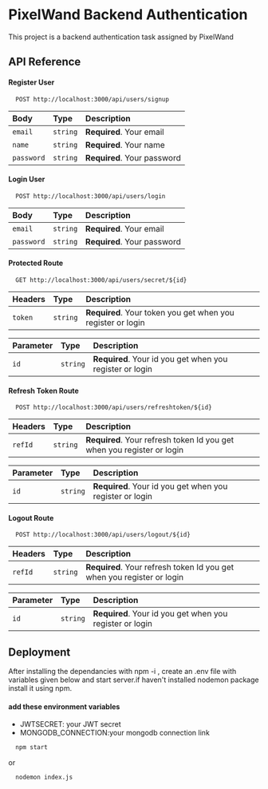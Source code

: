
# PixelWand Backend Authentication

This project is a backend authentication task assigned by PixelWand


## API Reference

#### Register User

```http
  POST http://localhost:3000/api/users/signup
```

| Body | Type     | Description                |
| :-------- | :------- | :------------------------- |
| `email` | `string` | **Required**. Your email |
| `name` | `string` | **Required**. Your name |
| `password` | `string` | **Required**. Your password |


#### Login User

```http
  POST http://localhost:3000/api/users/login
```

| Body | Type     | Description                |
| :-------- | :------- | :------------------------- |
| `email` | `string` | **Required**. Your email |
| `password` | `string` | **Required**. Your password |

#### Protected Route 

```http
  GET http://localhost:3000/api/users/secret/${id}
```

| Headers | Type     | Description                |
| :-------- | :------- | :------------------------- |
| `token` | `string` | **Required**. Your token you get when you register or login |

| Parameter | Type     | Description                |
| :-------- | :------- | :------------------------- |
| `id` | `string` | **Required**. Your id you get when you register or login |

#### Refresh Token Route 

```http
  POST http://localhost:3000/api/users/refreshtoken/${id}
```

| Headers | Type     | Description                |
| :-------- | :------- | :------------------------- |
| `refId` | `string` | **Required**. Your refresh token Id you get when you register or login |

| Parameter | Type     | Description                |
| :-------- | :------- | :------------------------- |
| `id` | `string` | **Required**. Your id you get when you register or login |

#### Logout Route 

```http
  POST http://localhost:3000/api/users/logout/${id}
```

| Headers | Type     | Description                |
| :-------- | :------- | :------------------------- |
| `refId` | `string` | **Required**. Your refresh token Id you get when you register or login |

| Parameter | Type     | Description                |
| :-------- | :------- | :------------------------- |
| `id` | `string` | **Required**. Your id you get when you register or login |





## Deployment

After installing the dependancies with npm -i , create an .env file with variables given below and start server.if haven't installed nodemon package install it using npm. 

#### add these environment variables

- JWTSECRET: your JWT secret
- MONGODB_CONNECTION:your mongodb connection link

```bash
  npm start
```
or
```bash
  nodemon index.js
```

